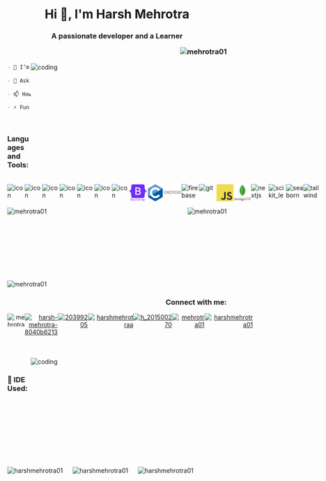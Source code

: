<h1 align="center">Hi 👋, I'm Harsh Mehrotra</h1>
<h3 align="center">A passionate developer and a Learner <p align="right"> <img src="https://komarev.com/ghpvc/?username=mehrotra01&label=Viewed%20by&color=d79921&style=flat-square" alt="mehrotra01" /> </p></h3>

<img align="right" alt="coding" width="450" height="250" src="https://cdn.dribbble.com/userupload/3898109/file/original-1e15ac48305378a87fc4997b2ad4c0ee.gif">


```markdown
- 🌱 I’m currently learning DSA and React and other new Tech.
```

```markdown
- 💬 Ask me about React, JavaScript
```

```markdown
- 📫 How to reach me harshmehrotra01@gmail.com
```

```markdown
- ⚡ Fun fact Coding can “Power up” your brain
```



<br>
<h3 align="left">Languages and Tools:</h3>
<br>
<div style="display: flex; align-items: flex-start;">
  <img src="https://techstack-generator.vercel.app/java-icon.svg" alt="icon" width="40" height="40" />
  <img src="https://techstack-generator.vercel.app/github-icon.svg" alt="icon"  width="40" height="40" />
  <img src="https://techstack-generator.vercel.app/prettier-icon.svg" alt="icon"  width="40" height="40"/>
  <img src="https://techstack-generator.vercel.app/react-icon.svg" alt="icon"  width="40" height="40"/>
  <img src="https://techstack-generator.vercel.app/nginx-icon.svg" alt="icon"  width="40" height="40"/>
  <img src="https://techstack-generator.vercel.app/mysql-icon.svg" alt="icon"  width="40" height="40" />
  <img src="https://techstack-generator.vercel.app/python-icon.svg" alt="icon"  width="40" height="40" />
  <img src="https://raw.githubusercontent.com/devicons/devicon/master/icons/bootstrap/bootstrap-plain-wordmark.svg" alt="bootstrap" width="40" height="40"/> 
  <img src="https://raw.githubusercontent.com/devicons/devicon/master/icons/c/c-original.svg" alt="c" width="40" height="40"/>
  <img src="https://raw.githubusercontent.com/devicons/devicon/master/icons/express/express-original-wordmark.svg" alt="express" width="40" height="40"/> 
  <img src="https://www.vectorlogo.zone/logos/firebase/firebase-icon.svg" alt="firebase" width="40" height="40"/> 
  <img src="https://www.vectorlogo.zone/logos/git-scm/git-scm-icon.svg" alt="git" width="40" height="40"/> 
  <img src="https://raw.githubusercontent.com/devicons/devicon/master/icons/javascript/javascript-original.svg" alt="javascript" width="40" height="40"/>
  <img src="https://raw.githubusercontent.com/devicons/devicon/master/icons/mongodb/mongodb-original-wordmark.svg" alt="mongodb" width="40" height="40"/>
  <img src="https://cdn.worldvectorlogo.com/logos/nextjs-2.svg" alt="nextjs" width="40" height="40"/> 
  <img src="https://upload.wikimedia.org/wikipedia/commons/0/05/Scikit_learn_logo_small.svg" alt="scikit_learn" width="40" height="40"/>
  <img src="https://seaborn.pydata.org/_images/logo-mark-lightbg.svg" alt="seaborn" width="40" height="40"/>
  <img src="https://www.vectorlogo.zone/logos/tailwindcss/tailwindcss-icon.svg" alt="tailwind" width="40" height="40"/>
  <hr>
</div>


<p><img align="left" src="https://github-readme-streak-stats.herokuapp.com/?user=mehrotra01&theme=dark&hide_border=true" alt="mehrotra01" /></p>
<p><img align="right" src="https://github-readme-stats.vercel.app/api/top-langs?username=mehrotra01&show_icons=true&theme=gruvbox&hide_border=true&locale=en&layout=compact" alt="mehrotra01" /></p>
<br>
<br>
<br>
<br>
<br>
<br>
<br>
<br>
<br>
<p><img align="left" src="https://github-readme-stats.vercel.app/api?username=mehrotra01&show_icons=true&theme=gruvbox&hide_border=true&locale=en" alt="mehrotra01" /><br></p>  
<div>
<h3 align="right">Connect with me:</h3>
<div align="right" style="display: flex; align-items: flex-en>
<a href="https://dev.to/mehrotra01" target="blank"><img align="center" src="https://raw.githubusercontent.com/rahuldkjain/github-profile-readme-generator/master/src/images/icons/Social/devto.svg" alt="mehrotra01" height="30" width="40" /></a>
<a href="https://linkedin.com/in/harsh-mehrotra-8040b6213" target="blank"><img align="center" src="https://raw.githubusercontent.com/rahuldkjain/github-profile-readme-generator/master/src/images/icons/Social/linked-in-alt.svg" alt="harsh-mehrotra-8040b6213" height="30" width="40" /></a>
<a href="https://stackoverflow.com/users/20399205" target="blank"><img align="center" src="https://raw.githubusercontent.com/rahuldkjain/github-profile-readme-generator/master/src/images/icons/Social/stack-overflow.svg" alt="20399205" height="30" width="40" /></a>
<a href="https://instagram.com/harshmehrotraa" target="blank"><img align="center" src="https://raw.githubusercontent.com/rahuldkjain/github-profile-readme-generator/master/src/images/icons/Social/instagram.svg" alt="harshmehrotraa" height="30" width="40" /></a>
<a href="https://www.hackerrank.com/h_201500270" target="blank"><img align="center" src="https://raw.githubusercontent.com/rahuldkjain/github-profile-readme-generator/master/src/images/icons/Social/hackerrank.svg" alt="h_201500270" height="30" width="40" /></a>
<a href="https://www.leetcode.com/mehrotra01" target="blank"><img align="center" src="https://raw.githubusercontent.com/rahuldkjain/github-profile-readme-generator/master/src/images/icons/Social/leet-code.svg" alt="mehrotra01" height="30" width="40" /></a>
<a href="https://auth.geeksforgeeks.org/user/harshmehrotra01" target="blank"><img align="center" src="https://raw.githubusercontent.com/rahuldkjain/github-profile-readme-generator/master/src/images/icons/Social/geeks-for-geeks.svg" alt="harshmehrotra01" height="30" width="40" /></a>
</div>
  </div>
<br>
<br>
<br>
<img align="right" alt="coding" width="450" height="250" src="https://media1.giphy.com/media/v1.Y2lkPTc5MGI3NjExZjVuNXBodm5nY2EydXB3aDYwYnM3d3F2YXR3YjZ4YTN6YXdjc2RlZiZlcD12MV9pbnRlcm5hbF9naWZfYnlfaWQmY3Q9Zw/Rpl1sod1vCXK0L2SUN/giphy.gif">
<br>
<h3 align="left"> 📝 IDE Used:</h3>
<img align="left" src="https://img.shields.io/badge/Visual%20Studio%20Code-%23007ACC.svg?style=for-the-badge&logo=visual-studio-code&logoColor=white" alt="harshmehrotra01" height="30" width="150" />
<img align="left" src="https://img.shields.io/badge/pycharm-143?style=for-the-badge&logo=pycharm&logoColor=black&color=black&labelColor=green" alt="harshmehrotra01" height="30" width="150" />
<img align="left" src="https://img.shields.io/badge/IntelliJIDEA-000000.svg?style=for-the-badge&logo=intellij-idea&logoColor=white" alt="harshmehrotra01" height="30" width="150" />



[git]: https://img.shields.io/badge/git-%23F05033.svg?style=for-the-badge&logo=git&logoColor=white
[vscode]: https://img.shields.io/badge/Visual%20Studio%20Code-%23007ACC.svg?style=for-the-badge&logo=visual-studio-code&logoColor=white
[pycharm]: https://img.shields.io/badge/pycharm-143?style=for-the-badge&logo=pycharm&logoColor=black&color=black&labelColor=green
[intelij]: https://img.shields.io/badge/IntelliJIDEA-000000.svg?style=for-the-badge&logo=intellij-idea&logoColor=white

